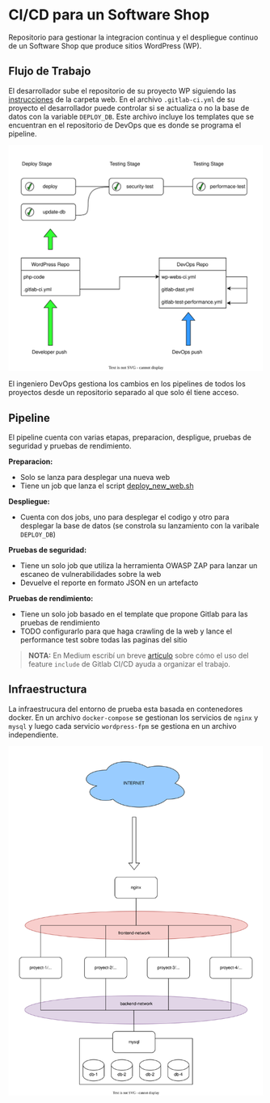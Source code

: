 # CI/CD para un Software Shop

Repositorio para gestionar la integracion continua y el despliegue continuo de un Software Shop que produce sitios WordPress (WP).


## Flujo de Trabajo

El desarrollador sube el repositorio de su proyecto WP siguiendo las [instrucciones](webs/README.md) de la carpeta web. En el archivo `.gitlab-ci.yml` de su proyecto el desarrollador puede controlar si se actualiza o no la base de datos con la variable `DEPLOY_DB`. Este archivo incluye los templates que se encuentran en el repositorio de DevOps que es donde se programa el pipeline.

![Alt text](./images/WP_development.drawio.svg)

El ingeniero DevOps gestiona los cambios en los pipelines de todos los proyectos desde un repositorio separado al que solo él tiene acceso.
  
## Pipeline

El pipeline cuenta con varias etapas, preparacion, despligue, pruebas de seguridad y pruebas de rendimiento.

**Preparacion:**
- Solo se lanza para desplegar una nueva web
- Tiene un job que lanza el script [deploy_new_web.sh](webs/deploy_new_web.sh)

**Despliegue:**
- Cuenta con dos jobs, uno para desplegar el codigo y otro para desplegar la base de datos (se constrola su lanzamiento con la varibale `DEPLOY_DB`)

**Pruebas de seguridad:**
- Tiene un solo job que utiliza la herramienta OWASP ZAP para lanzar un escaneo de vulnerabilidades sobre la web
- Devuelve el reporte en formato JSON en un artefacto 

**Pruebas de rendimiento:**
- Tiene un solo job basado en el template que propone Gitlab para las pruebas de rendimiento
- TODO configurarlo para que haga crawling de la web y lance el performance test sobre todas las paginas del sitio

> **NOTA:** En Medium escribí un breve [artículo](https://ajanerom.medium.com/the-include-keyword-in-gitlab-pipelines-and-how-it-helped-me-bd167159cfdf) sobre cómo el uso del feature `include` de Gitlab CI/CD ayuda a organizar el trabajo.

## Infraestructura

La infraestrucura del entorno de prueba esta basada en contenedores docker. En un archivo `docker-compose` se gestionan los servicios de `nginx` y `mysql` y luego cada servicio `wordpress-fpm` se gestiona en un archivo independiente.

![Infraestructura](images/WP_development-Infrastructure.drawio.svg)
